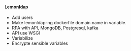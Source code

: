 #### Lemonldap
- Add users
- Make lemonldap-ng dockerfile domain name in variable.
- RPA with API, MongoDB, Postgresql, kafka
- API use WSGI
- Variabilize
- Encrypte sensible variables